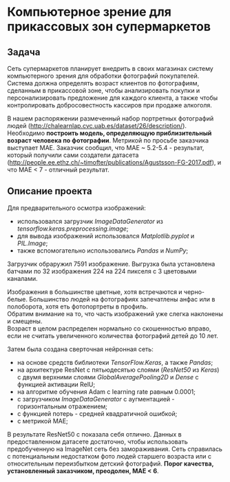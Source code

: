# Компьютерное зрение для прикассовых зон супермаркетов

## Задача
Сеть супермаркетов планирует внедрить в своих магазинах систему компьютерного зрения для обработки фотографий покупателей. Система должна определять возраст клиентов по фотографиям, сделанным в прикассовой зоне, чтобы анализировать покупки и персонализировать предложение для каждого клиента, а также чтобы контролировать добросовестность кассиров при продаже алкоголя.

В нашем распоряжении размеченный набор портретных фотографий людей (http://chalearnlap.cvc.uab.es/dataset/26/description/). Необходимо __построить модель, определяющую приблизительный возраст человека по фотографии__. Метрикой по просьбе заказчика выступает MAE. Заказчик сообщил, что MAE ~ 5.2-5.4 - результат, который получили сами создатели датасета (http://people.ee.ethz.ch/~timofter/publications/Agustsson-FG-2017.pdf), и что MAE < 7 - отличный результат. 

## Описание проекта
Для предварительного осмотра изображений:
- использовался загрузчик *ImageDataGenerator* из *tensorflow.keras.preprocessing.image*;
- для вывода изображений использовался *Matplotlib.pyplot* и *PIL.Image*;
- также вспомогательно использовались *Pandas* и *NumPy*;

Загрузчик обраружил 7591 изображение. Выгрузка была установлена батчами по 32 изображения 224 на 224 пикселя с 3 цветовыми каналами.

Изображения в большинстве цветные, хотя встречаются и черно-белые. Большинство людей на фотографиях запечатлены анфас или в полоборота, хотя еть фотопортреты в профиль.   
Обратим внимание на то, что часть изображений уже слегка наклонены и смещены.  
Возраст в целом распределен нормально со скошенностью вправо, если не считать увеличенного количества фотографий детей до 10 лет. 

Затем была создана сверточная нейронная сеть:
- на основе средств библиотеки *TensorFlow.Keras*, а также *Pandas*;
- на архитектуре ResNet с пятьюдесятью слоями (*ResNet50* из *Keras*) с двумя верхними слоями *GlobalAveragePooling2D* и *Dense* с функцией активации RelU;
- на алгоритме обучения Adam с learning rate равным 0.0001;
- с загрузчиком *ImageDataGenerator* с аугментацией - горизонтальным отражением;
- с функцией потерь - средней квадратичной ошибкой;
- с метрикой MAE;

В результате ResNet50 с показала себя отлично. Данных в предоставленном датасете достаточно, чтобы использовать предобученную на ImageNet сеть без замораживания. Сеть справилась с потенциальным недостатком фото людей старшего возраста или с относительным переизбытком детский фотографий. __Порог качества, установленный заказчиком, преодолен, MAE < 6__.

